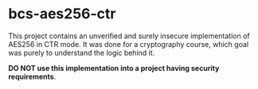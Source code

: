 # bcs-aes256-ctr

This project contains an unverified and surely insecure implementation of
AES256 in CTR mode. It was done for a cryptography course, which goal was
purely to understand the logic behind it.

**DO NOT use this implementation into a project having security requirements**.
